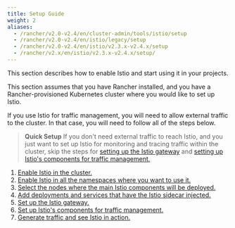 ```yaml
---
title: Setup Guide
weight: 2
aliases:
  - /rancher/v2.0-v2.4/en/cluster-admin/tools/istio/setup
  - /rancher/v2.0-v2.4/en/istio/legacy/setup
  - /rancher/v2.0-v2.4/en/istio/v2.3.x-v2.4.x/setup
  - /rancher/v2.x/en/istio/v2.3.x-v2.4.x/setup/
---
```


This section describes how to enable Istio and start using it in your projects.

This section assumes that you have Rancher installed, and you have a Rancher-provisioned Kubernetes cluster where you would like to set up Istio.

If you use Istio for traffic management, you will need to allow external traffic to the cluster. In that case, you will need to follow all of the steps below.

> **Quick Setup** If you don't need external traffic to reach Istio, and you just want to set up Istio for monitoring and tracing traffic within the cluster, skip the steps for [setting up the Istio gateway]({{<baseurl>}}/rancher/v2.0-v2.4/en/cluster-admin/tools/istio/setup/gateway) and [setting up Istio's components for traffic management.]({{<baseurl>}}/rancher/v2.0-v2.4/en/cluster-admin/tools/istio/setup/set-up-traffic-management)

1. [Enable Istio in the cluster.]({{<baseurl>}}/rancher/v2.0-v2.4/en/cluster-admin/tools/istio/setup/enable-istio-in-cluster)
1. [Enable Istio in all the namespaces where you want to use it.]({{<baseurl>}}/rancher/v2.0-v2.4/en/cluster-admin/tools/istio/setup/enable-istio-in-namespace)
1. [Select the nodes where the main Istio components will be deployed.]({{<baseurl>}}/rancher/v2.0-v2.4/en/cluster-admin/tools/istio/setup/node-selectors)
1. [Add deployments and services that have the Istio sidecar injected.]({{<baseurl>}}/rancher/v2.0-v2.4/en/cluster-admin/tools/istio/setup/deploy-workloads)
1. [Set up the Istio gateway. ]({{<baseurl>}}/rancher/v2.0-v2.4/en/cluster-admin/tools/istio/setup/gateway)
1. [Set up Istio's components for traffic management.]({{<baseurl>}}/rancher/v2.0-v2.4/en/cluster-admin/tools/istio/setup/set-up-traffic-management)
1. [Generate traffic and see Istio in action.]({{<baseurl>}}/rancher/v2.0-v2.4/en/cluster-admin/tools/istio/setup/#view-traffic)

